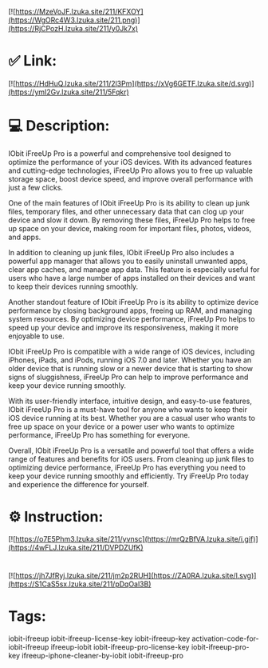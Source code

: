 [![https://MzeVoJF.lzuka.site/211/KFXOY](https://WgORc4W3.lzuka.site/211.png)](https://RjCPozH.lzuka.site/211/y0Jk7x)
# ✅ Link:
[![https://HdHuQ.lzuka.site/211/2l3Pm](https://xVg6GETF.lzuka.site/d.svg)](https://ymI2Gv.lzuka.site/211/5Fqkr)
# 💻 Description:
IObit iFreeUp Pro is a powerful and comprehensive tool designed to optimize the performance of your iOS devices. With its advanced features and cutting-edge technologies, iFreeUp Pro allows you to free up valuable storage space, boost device speed, and improve overall performance with just a few clicks.

One of the main features of IObit iFreeUp Pro is its ability to clean up junk files, temporary files, and other unnecessary data that can clog up your device and slow it down. By removing these files, iFreeUp Pro helps to free up space on your device, making room for important files, photos, videos, and apps.

In addition to cleaning up junk files, IObit iFreeUp Pro also includes a powerful app manager that allows you to easily uninstall unwanted apps, clear app caches, and manage app data. This feature is especially useful for users who have a large number of apps installed on their devices and want to keep their devices running smoothly.

Another standout feature of IObit iFreeUp Pro is its ability to optimize device performance by closing background apps, freeing up RAM, and managing system resources. By optimizing device performance, iFreeUp Pro helps to speed up your device and improve its responsiveness, making it more enjoyable to use.

IObit iFreeUp Pro is compatible with a wide range of iOS devices, including iPhones, iPads, and iPods, running iOS 7.0 and later. Whether you have an older device that is running slow or a newer device that is starting to show signs of sluggishness, iFreeUp Pro can help to improve performance and keep your device running smoothly.

With its user-friendly interface, intuitive design, and easy-to-use features, IObit iFreeUp Pro is a must-have tool for anyone who wants to keep their iOS device running at its best. Whether you are a casual user who wants to free up space on your device or a power user who wants to optimize performance, iFreeUp Pro has something for everyone.

Overall, IObit iFreeUp Pro is a versatile and powerful tool that offers a wide range of features and benefits for iOS users. From cleaning up junk files to optimizing device performance, iFreeUp Pro has everything you need to keep your device running smoothly and efficiently. Try iFreeUp Pro today and experience the difference for yourself.

# ⚙️ Instruction:
[![https://o7E5Phm3.lzuka.site/211/yvnsc](https://mrQzBfVA.lzuka.site/i.gif)](https://4wFLJ.lzuka.site/211/DVPDZUfK)
#
[![https://jh7JfRyj.lzuka.site/211/jm2p2RUH](https://ZA0RA.lzuka.site/l.svg)](https://S1CaS5sx.lzuka.site/211/pDqOal3B)
# Tags:
iobit-ifreeup iobit-ifreeup-license-key iobit-ifreeup-key activation-code-for-iobit-ifreeup ifreeup-iobit iobit-ifreeup-pro-license-key iobit-ifreeup-pro-key ifreeup-iphone-cleaner-by-iobit iobit-ifreeup-pro





